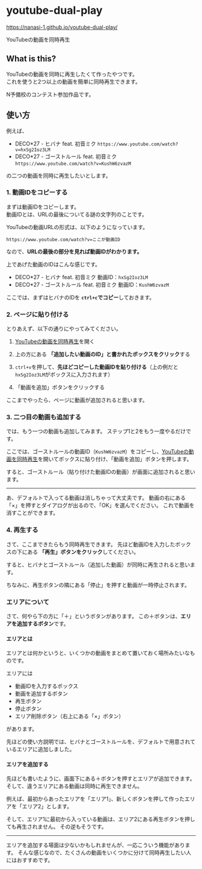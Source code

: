 # youtube-dual-play

https://nanasi-1.github.io/youtube-dual-play/  

YouTubeの動画を同時再生


## What is this?

YouTubeの動画を同時に再生したくて作ったやつです。  
これを使うと2つ以上の動画を簡単に同時再生できます。  

N予備校のコンテスト参加作品です。


## 使い方

例えば、
- DECO*27 - ヒバナ feat. 初音ミク
`https://www.youtube.com/watch?v=hxSg2Ioz3LM`
- DECO*27 - ゴーストルール feat. 初音ミク
`https://www.youtube.com/watch?v=KushW6zvazM`

の二つの動画を同時に再生したいとします。


### 1. 動画IDをコピーする

まずは動画IDをコピーします。  
動画IDとは、URLの最後についてる謎の文字列のことです。  

YouTubeの動画URLの形式は、以下のようになっています。  
```
https://www.youtube.com/watch?v=ここが動画ID
```

なので、**URLの最後の部分を見れば動画IDがわかります。**

上であげた動画のIDはこんな感じです。
- DECO*27 - ヒバナ feat. 初音ミク 
動画ID：`hxSg2Ioz3LM`
- DECO*27 - ゴーストルール feat. 初音ミク
動画ID：`KushW6zvazM`

ここでは、まずはヒバナのIDを **`ctrl+c`でコピー**しておきます。


### 2. ページに貼り付ける

とりあえず、以下の通りにやってみてください。

1. [YouTubeの動画を同時再生](https://nanasi-1.github.io/youtube-dual-play/)を開く

1. 上の方にある **「追加したい動画のID」と書かれたボックスをクリック**する

1. `ctrl+v`を押して、**先ほどコピーした動画IDを貼り付ける**（上の例だと`hxSg2Ioz3LM`がボックスに入力されます）

1. 「動画を追加」ボタンをクリックする

ここまでやったら、ページに動画が追加されると思います。


### 3. 二つ目の動画も追加する

では、もう一つの動画も追加してみます。
ステップ1と2をもう一度やるだけです。

ここでは、ゴーストルールの動画ID（`KushW6zvazM`）をコピーし、[YouTubeの動画を同時再生](https://nanasi-1.github.io/youtube-dual-play/)を開いてボックスに貼り付け、「動画を追加」ボタンを押します。

すると、ゴーストルール（貼り付けた動画IDの動画）が画面に追加されると思います。

* * *

あ、デフォルトで入ってる動画は消しちゃって大丈夫です。
動画の右にある「×」を押すとダイアログが出るので、「OK」を選んでください。
これで動画を消すことができます。

### 4. 再生する

さて、ここまできたらもう同時再生できます。
先ほど動画IDを入力したボックスの下にある **「再生」ボタンをクリック**してください。

すると、ヒバナとゴーストルール（追加した動画）が同時に再生されると思います。

ちなみに、再生ボタンの隣にある「停止」を押すと動画が一時停止されます。


### エリアについて

さて、何やら下の方に「＋」というボタンがあります。
この＋ボタンは、**エリアを追加するボタン**です。

#### エリアとは

エリアとは何かというと、いくつかの動画をまとめて置いておく場所みたいなものです。 

エリアには

* 動画IDを入力するボックス
* 動画を追加するボタン
* 再生ボタン
* 停止ボタン
* エリア削除ボタン（右上にある「×」ボタン）

があります。

先ほどの使い方説明では、ヒバナとゴーストルールを、デフォルトで用意されているエリアに追加しました。  


#### エリアを追加する

先ほども書いたように、画面下にある＋ボタンを押すとエリアが追加できます。
そして、違うエリアにある動画は同時に再生できません。

例えば、最初からあったエリアを「エリア1」、新しくボタンを押して作ったエリアを「エリア2」とします。

そして、エリア1に最初から入っている動画は、エリア2にある再生ボタンを押しても再生されません。
その逆もそうです。

* * *

エリアを追加する場面は少ないかもしれませんが、一応こういう機能があります。
そんな感じなので、たくさんの動画をいくつかに分けて同時再生したい人にはおすすめです。